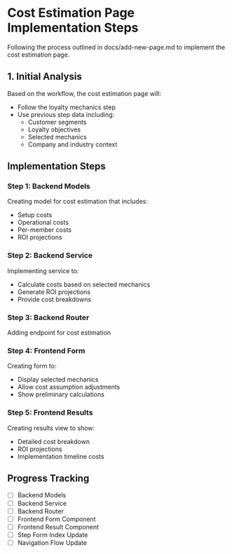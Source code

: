 # Cost Estimation Page Implementation Steps

Following the process outlined in docs/add-new-page.md to implement the cost estimation page.

## 1. Initial Analysis
Based on the workflow, the cost estimation page will:
- Follow the loyalty mechanics step
- Use previous step data including:
  - Customer segments
  - Loyalty objectives
  - Selected mechanics
  - Company and industry context

## Implementation Steps

### Step 1: Backend Models
Creating model for cost estimation that includes:
- Setup costs
- Operational costs
- Per-member costs
- ROI projections

### Step 2: Backend Service
Implementing service to:
- Calculate costs based on selected mechanics
- Generate ROI projections
- Provide cost breakdowns

### Step 3: Backend Router
Adding endpoint for cost estimation

### Step 4: Frontend Form
Creating form to:
- Display selected mechanics
- Allow cost assumption adjustments
- Show preliminary calculations

### Step 5: Frontend Results
Creating results view to show:
- Detailed cost breakdown
- ROI projections
- Implementation timeline costs

## Progress Tracking
- [ ] Backend Models
- [ ] Backend Service
- [ ] Backend Router
- [ ] Frontend Form Component
- [ ] Frontend Result Component
- [ ] Step Form Index Update
- [ ] Navigation Flow Update